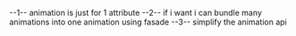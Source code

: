 --1-- animation is just for 1 attribute
--2-- if i want i can bundle many animations into one animation using fasade
--3-- simplify the animation api